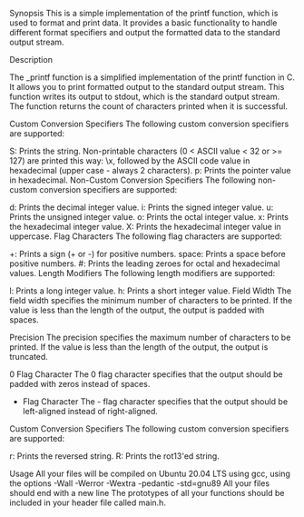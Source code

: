 Synopsis
This is a simple implementation of the printf function, which is used to
format and print data. It provides a basic functionality to handle different
format specifiers and output the formatted data to the standard output stream.

Description

The _printf function is a simplified implementation of the printf function
in C. It allows you to print formatted output to the standard output stream.
This function writes its output to stdout, which is the standard output stream.
The function returns the count of characters printed when it is successful.

Custom Conversion Specifiers
The following custom conversion specifiers are supported:

S: Prints the string. Non-printable characters
(0 < ASCII value < 32 or >= 127)
are printed this way: \x, followed by the ASCII code value in hexadecimal
(upper case - always 2 characters).
p: Prints the pointer value in hexadecimal.
Non-Custom Conversion Specifiers
The following non-custom conversion specifiers are supported:

d: Prints the decimal integer value.
i: Prints the signed integer value.
u: Prints the unsigned integer value.
o: Prints the octal integer value.
x: Prints the hexadecimal integer value.
X: Prints the hexadecimal integer value in uppercase.
Flag Characters
The following flag characters are supported:

+: Prints a sign (+ or -) for positive numbers.
space: Prints a space before positive numbers.
#: Prints the leading zeroes for octal and hexadecimal values.
Length Modifiers
The following length modifiers are supported:

l: Prints a long integer value.
h: Prints a short integer value.
Field Width
The field width specifies the minimum number of
characters to be printed. If the value is less than the
length of the output, the output is padded with spaces.

Precision
The precision specifies the maximum number of characters
to be printed.
If the value is less than the length of the output, the output is truncated.

0 Flag Character
The 0 flag character specifies that the
output should be padded with zeros instead of spaces.

- Flag Character
The - flag character specifies that the output
should be left-aligned instead of right-aligned.

Custom Conversion Specifiers
The following custom conversion specifiers are supported:

r: Prints the reversed string.
R: Prints the rot13'ed string.


Usage
All your files will be compiled on Ubuntu 20.04 LTS using gcc,
    using the options -Wall -Werror -Wextra -pedantic -std=gnu89
All your files should end with a new line
The prototypes of all your functions should be included
in your header file called main.h.
